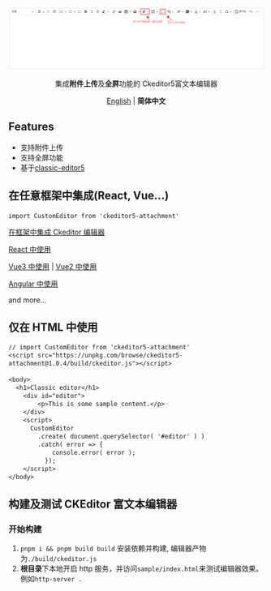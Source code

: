 <p align='center'>
  <img src='docs/img/screenshot.png' alt='screenshot' width='600'/>
</p>

<p align='center'>
集成<b>附件上传</b>及<b>全屏</b>功能的 Ckeditor5富文本编辑器
</p>

<p align='center'>
  <a href="https://github.com/hjwforever/ckeditor5-attachment/blob/main/README.md">English</a> | <b>简体中文</b>
<!-- Contributors: Thanks for getting interested, however, we DON'T accept new transitions to the README, thanks. -->
</p>

## Features

- 支持附件上传
- 支持全屏功能
- 基于[classic-editor5](https://ckeditor.com/docs/ckeditor5/latest/installation/getting-started/predefined-builds.html#classic-editor)

## 在任意框架中集成(React, Vue...)

```
import CustomEditor from 'ckeditor5-attachment'

```

[在框架中集成 Ckeditor 编辑器](https://ckeditor.com/docs/ckeditor5/latest/installation/getting-started/frameworks/overview.html)

[React 中使用](https://ckeditor.com/docs/ckeditor5/latest/installation/getting-started/frameworks/react.html)

[Vue3 中使用](https://ckeditor.com/docs/ckeditor5/latest/installation/getting-started/frameworks/vuejs-v3.html) | [Vue2 中使用](https://ckeditor.com/docs/ckeditor5/latest/installation/getting-started/frameworks/vuejs-v2.html)

[Angular 中使用](https://ckeditor.com/docs/ckeditor5/latest/installation/getting-started/frameworks/angular.html)

and more...

## 仅在 HTML 中使用

```
// import CustomEditor from 'ckeditor5-attachment'
<script src="https://unpkg.com/browse/ckeditor5-attachment@1.0.4/build/ckeditor.js"></script>

<body>
  <h1>Classic editor</h1>
    <div id="editor">
        <p>This is some sample content.</p>
    </div>
    <script>
      CustomEditor
        .create( document.querySelector( '#editor' ) )
        .catch( error => {
            console.error( error );
          });
    </script>
</body>

```

## 构建及测试 CKEditor 富文本编辑器

### 开始构建

1. `pnpm i && pnpm build build` 安装依赖并构建, 编辑器产物为`./build/ckeditor.js`
2. **根目录**下本地开启 http 服务，并访问`sample/index.html`来测试编辑器效果。例如`http-server .`
